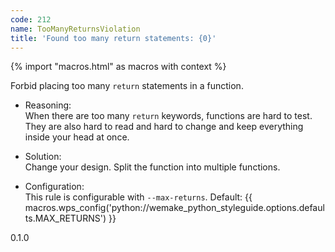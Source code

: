 ```yaml
---
code: 212
name: TooManyReturnsViolation
title: 'Found too many return statements: {0}'
---
```


{% import "macros.html" as macros with context %}

Forbid placing too many `return` statements in a function.

  - Reasoning:  
    When there are too many `return` keywords, functions are hard to
    test. They are also hard to read and hard to change and keep
    everything inside your head at once.

  - Solution:  
    Change your design. Split the function into multiple functions.

  - Configuration:  
    This rule is configurable with `--max-returns`. Default:
    {{ macros.wps_config('python://wemake_python_styleguide.options.defaults.MAX_RETURNS') }}

<div class="versionadded">

0.1.0

</div>